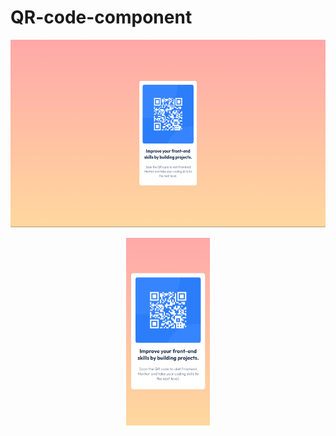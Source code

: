 # QR-code-component

<p align="center">
  <img src="https://github.com/risuunn/QR-code-component/blob/main/desktop-design.png?raw=true" alt="desktop-desing" width="auto" height="300">
</p>

<p align="center">
  <img src="https://github.com/risuunn/QR-code-component/blob/main/mobile-design.png?raw=true" alt="desktop-desing" width="auto" height="300">
</p>
